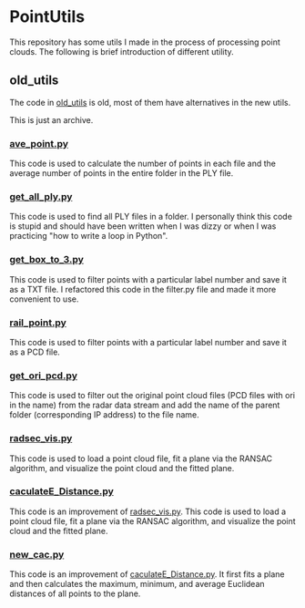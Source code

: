 # PointUtils
This repository has some utils I made in the process of processing point clouds.
The following is brief introduction of different utility.

## old_utils
The code in [old_utils](old_utils) is old, most of them have alternatives in the new utils.

This is just an archive.

### [ave_point.py](old_utils%2Fave_point.py)
This code is used to calculate the number of points in each file and the average number of points in the entire folder in the PLY file.

### [get_all_ply.py](old_utils%2Fget_all_ply.py)
This code is used to find all PLY files in a folder. I personally think this code is stupid and should have been written when I was dizzy or when I was practicing "how to write a loop in Python".

### [get_box_to_3.py](old_utils%2Fget_box_to_3.py)
This code is used to filter points with a particular label number and save it as a TXT file. I refactored this code in the filter.py file and made it more convenient to use.

### [rail_point.py](old_utils%2Frail_point.py)
This code is used to filter points with a particular label number and save it as a PCD file. 

### [get_ori_pcd.py](old_utils%2Fget_ori_pcd.py)
This code is used to filter out the original point cloud files (PCD files with ori in the name) from the radar data stream and add the name of the parent folder (corresponding IP address) to the file name.

### [radsec_vis.py](old_utils%2Fradsec_vis.py)
This code is used to load a point cloud file, fit a plane via the RANSAC algorithm, and visualize the point cloud and the fitted plane.

### [caculateE_Distance.py](old_utils%2FcaculateE_Distance.py)
This code is an improvement of [radsec_vis.py](old_utils%2Fradsec_vis.py). This code is used to load a point cloud file, fit a plane via the RANSAC algorithm, and visualize the point cloud and the fitted plane.

### [new_cac.py](old_utils%2Fnew_cac.py)
This code is an improvement of [caculateE_Distance.py](old_utils%2FcaculateE_Distance.py). It first fits a plane and then calculates the maximum, minimum, and average Euclidean distances of all points to the plane.

